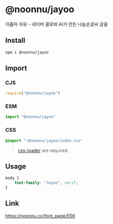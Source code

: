 # @noonnu/jayoo
아줌마 자유 - 네이버 클로바 AI가 만든 나눔손글씨 글꼴

## Install
```sh
npm i @noonnu/jayoo
```
## Import
### CJS
```js
require("@noonnu/jayoo")
```
### ESM
```js
import "@noonnu/jayoo"
```
### CSS 
```css
@import "~@noonnu/jayoo/index.css"
```
> [css-loader](https://github.com/webpack-contrib/css-loader) are required.

## Usage
```css
body {
    font-family: "Jayoo", serif;
}
```

## Link
https://noonnu.cc/font_page/556